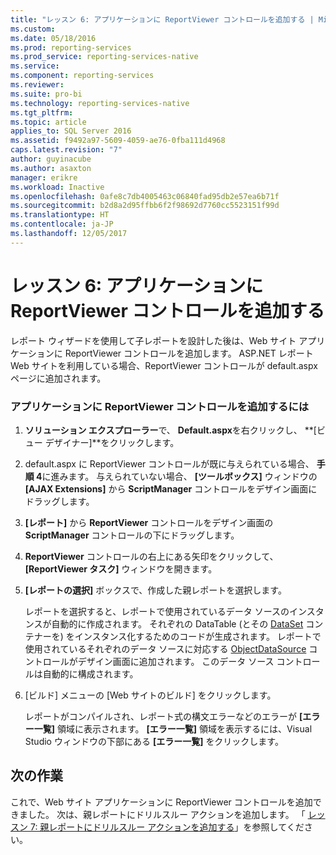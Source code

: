 ```yaml
---
title: "レッスン 6: アプリケーションに ReportViewer コントロールを追加する | Microsoft Docs"
ms.custom: 
ms.date: 05/18/2016
ms.prod: reporting-services
ms.prod_service: reporting-services-native
ms.service: 
ms.component: reporting-services
ms.reviewer: 
ms.suite: pro-bi
ms.technology: reporting-services-native
ms.tgt_pltfrm: 
ms.topic: article
applies_to: SQL Server 2016
ms.assetid: f9492a97-5609-4059-ae76-0fba111d4968
caps.latest.revision: "7"
author: guyinacube
ms.author: asaxton
manager: erikre
ms.workload: Inactive
ms.openlocfilehash: 0afe8c7db4005463c06840fad95db2e57ea6b71f
ms.sourcegitcommit: b2d8a2d95ffbb6f2f98692d7760cc5523151f99d
ms.translationtype: HT
ms.contentlocale: ja-JP
ms.lasthandoff: 12/05/2017
---
```

# <a name="lesson-6-add-a-reportviewer-control-to-the-application"></a>レッスン 6: アプリケーションに ReportViewer コントロールを追加する
レポート ウィザードを使用して子レポートを設計した後は、Web サイト アプリケーションに ReportViewer コントロールを追加します。 ASP.NET レポート Web サイトを利用している場合、ReportViewer コントロールが default.aspx ページに追加されます。   
  
### <a name="to-add-a-reportviewer-control-to-the-application"></a>アプリケーションに ReportViewer コントロールを追加するには  
  
1.  **ソリューション エクスプローラー**で、 **Default.aspx**を右クリックし、 **[ビュー デザイナー]**をクリックします。  
  
2.  default.aspx に ReportViewer コントロールが既に与えられている場合、 **手順 4**に進みます。 与えられていない場合、 **[ツールボックス]** ウィンドウの **[AJAX Extensions]** から **ScriptManager** コントロールをデザイン画面にドラッグします。  
  
3.  **[レポート]** から **ReportViewer** コントロールをデザイン画面の **ScriptManager** コントロールの下にドラッグします。  
  
4.  **ReportViewer** コントロールの右上にある矢印をクリックして、 **[ReportViewer タスク]** ウィンドウを開きます。  
  
5.  **[レポートの選択]** ボックスで、作成した親レポートを選択します。  
  
    レポートを選択すると、レポートで使用されているデータ ソースのインスタンスが自動的に作成されます。 それぞれの DataTable (とその [DataSet](http://msdn.microsoft.com/library/system.data.dataset.aspx) コンテナーを) をインスタンス化するためのコードが生成されます。 レポートで使用されているそれぞれのデータ ソースに対応する [ObjectDataSource](http://msdn.microsoft.com/library/system.web.ui.webcontrols.objectdatasource.aspx) コントロールがデザイン画面に追加されます。 このデータ ソース コントロールは自動的に構成されます。  
  
6.  [ビルド] メニューの [Web サイトのビルド] をクリックします。  
  
    レポートがコンパイルされ、レポート式の構文エラーなどのエラーが **[エラー一覧]** 領域に表示されます。 **[エラー一覧]** 領域を表示するには、Visual Studio ウィンドウの下部にある **[エラー一覧]** をクリックします。  
  
## <a name="next-task"></a>次の作業  
これで、Web サイト アプリケーションに ReportViewer コントロールを追加できました。 次は、親レポートにドリルスルー アクションを追加します。 「 [レッスン 7: 親レポートにドリルスルー アクションを追加する](../reporting-services/lesson-7-add-drillthrough-action-on-parent-report.md)」を参照してください。  
  

